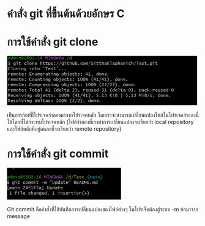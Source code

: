 # คำสั่ง git ที่ขึ้นต้นด้วยอักษร C

# การใช้คำสั่ง git clone

![Alt text](image.png)

เป็นการก้อปปี้โปรเจคจำลองมาจากโปรเจคหลัก โดยเราจะสามารถเปลี่ยนแปลงไฟล์ในโปรเจคจำลองนี้ได้โดยที่ไม่กระทบโปรเจคหลัก (ไฟล์จำลองที่เราทำการเปลี่ยนแปลงจะเรียกว่า local repository และไฟล์หลักที่อยู่คนละที่จะเรียกว่า remote repository)

# การใช้คำสั่ง git commit 

![Alt text](image-1.png)

Git commit คือคำสั่งที่ใช้บันทึกการเปลี่ยนแปลงของไฟล์ต่างๆ ในโปรเจ็คต์ลงสู่ระบบ 
-m ย่อมาจาก message
